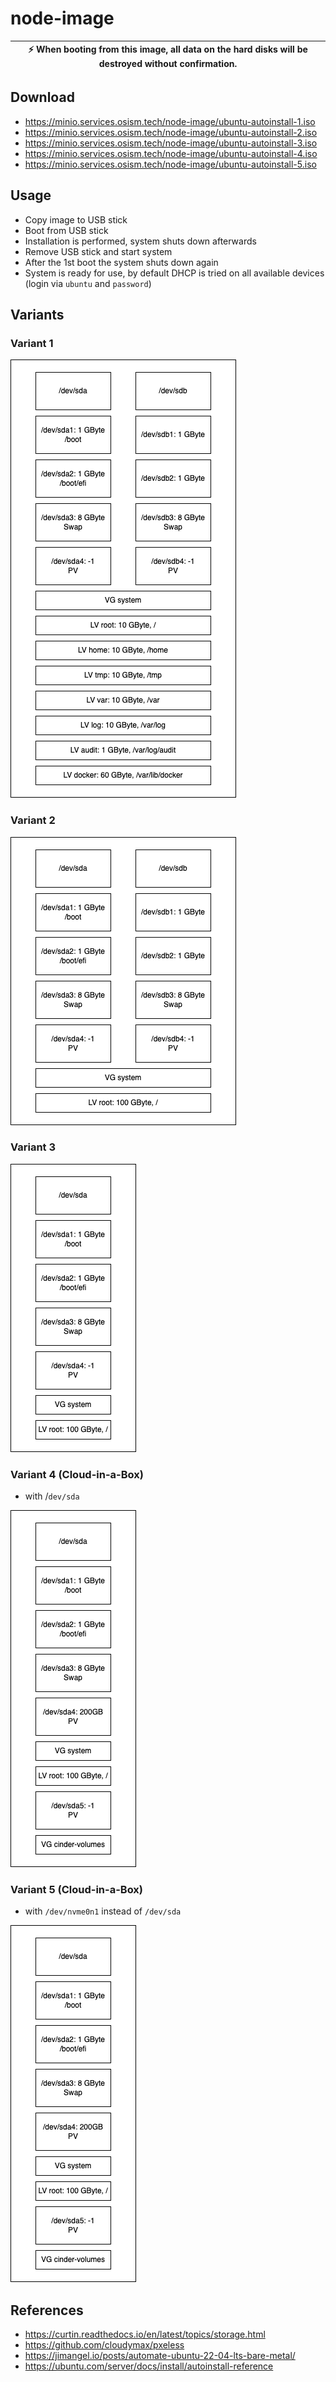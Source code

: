 # node-image

| :zap: When booting from this image, all data on the hard disks will be destroyed without confirmation. |
|--------------------------------------------------------------------------------------------------------|

## Download

* https://minio.services.osism.tech/node-image/ubuntu-autoinstall-1.iso
* https://minio.services.osism.tech/node-image/ubuntu-autoinstall-2.iso
* https://minio.services.osism.tech/node-image/ubuntu-autoinstall-3.iso
* https://minio.services.osism.tech/node-image/ubuntu-autoinstall-4.iso
* https://minio.services.osism.tech/node-image/ubuntu-autoinstall-5.iso

## Usage

* Copy image to USB stick
* Boot from USB stick
* Installation is performed, system shuts down afterwards
* Remove USB stick and start system
* After the 1st boot the system shuts down again
* System is ready for use, by default DHCP is tried on all available
  devices (login via ``ubuntu`` and ``password``)

## Variants

### Variant 1

![Disk layout](/assets/disklayout-1.drawio.png "Disk layout")

### Variant 2

![Disk layout](/assets/disklayout-2.drawio.png "Disk layout")

### Variant 3

![Disk layout](/assets/disklayout-3.drawio.png "Disk layout")

### Variant 4 (Cloud-in-a-Box)

* with /``dev/sda``

![Disk layout](/assets/disklayout-4.drawio.png "Disk layout")

### Variant 5 (Cloud-in-a-Box)

* with ``/dev/nvme0n1`` instead of ``/dev/sda``

![Disk layout](/assets/disklayout-4.drawio.png "Disk layout")

## References

* https://curtin.readthedocs.io/en/latest/topics/storage.html
* https://github.com/cloudymax/pxeless
* https://jimangel.io/posts/automate-ubuntu-22-04-lts-bare-metal/
* https://ubuntu.com/server/docs/install/autoinstall-reference
